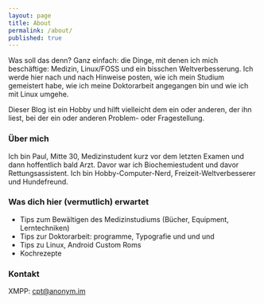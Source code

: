 ```yaml
---
layout: page
title: About
permalink: /about/
published: true
---
```


Was soll das denn? Ganz einfach: die Dinge, mit denen ich mich beschäftige: Medizin, Linux/FOSS und ein bisschen Weltverbesserung. Ich werde hier nach und nach Hinweise posten, wie ich mein Studium gemeistert habe, wie ich meine Doktorarbeit angegangen bin und wie ich mit Linux umgehe.

Dieser Blog ist ein Hobby und hilft vielleicht dem ein oder anderen, der ihn liest, bei der ein oder anderen Problem- oder Fragestellung.

### Über mich

Ich bin Paul, Mitte 30, Medizinstudent kurz vor dem letzten Examen und dann hoffentlich bald Arzt. Davor war ich Biochemiestudent und davor Rettungsassistent. Ich bin Hobby-Computer-Nerd, Freizeit-Weltverbesserer und Hundefreund.

### Was dich hier (vermutlich) erwartet
- Tips zum Bewältigen des Medizinstudiums (Bücher, Equipment, Lerntechniken)
- Tips zur Doktorarbeit: programme, Typografie und und und
- Tips zu Linux, Android Custom Roms
- Kochrezepte



### Kontakt
XMPP: cpt@anonym.im
